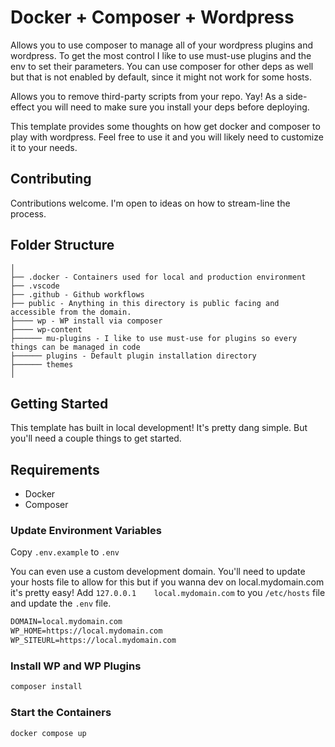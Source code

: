 # Docker + Composer + Wordpress

Allows you to use composer to manage all of your wordpress plugins and wordpress. To get the most control I like to use must-use plugins and the env to set their parameters. You can use composer for other deps as well but that is not enabled by default, since it might not work for some hosts.

Allows you to remove third-party scripts from your repo. Yay! As a side-effect you will need to make sure you install your deps before deploying.

This template provides some thoughts on how get docker and composer to play with wordpress. Feel free to use it and you will likely need to customize it to your needs.

## Contributing

Contributions welcome. I'm open to ideas on how to stream-line the process.

## Folder Structure

    │
    ├── .docker - Containers used for local and production environment
    ├── .vscode
    ├── .github - Github workflows
    ├── public - Anything in this directory is public facing and accessible from the domain.
    ├──── wp - WP install via composer
    ├──── wp-content
    ├────── mu-plugins - I like to use must-use for plugins so every things can be managed in code
    ├────── plugins - Default plugin installation directory
    ├────── themes
    │

## Getting Started

This template has built in local development! It's pretty dang simple. But you'll need a couple things to get started.

## Requirements

* Docker
* Composer

### Update Environment Variables

Copy `.env.example` to `.env`

You can even use a custom development domain. You'll need to update your hosts file to allow for this but if you wanna dev on local.mydomain.com it's pretty easy! Add `127.0.0.1    local.mydomain.com` to you `/etc/hosts` file and update the `.env` file.

```txt
DOMAIN=local.mydomain.com
WP_HOME=https://local.mydomain.com
WP_SITEURL=https://local.mydomain.com
```

### Install WP and WP Plugins

```sh
composer install
```

### Start the Containers

```sh
docker compose up
```
